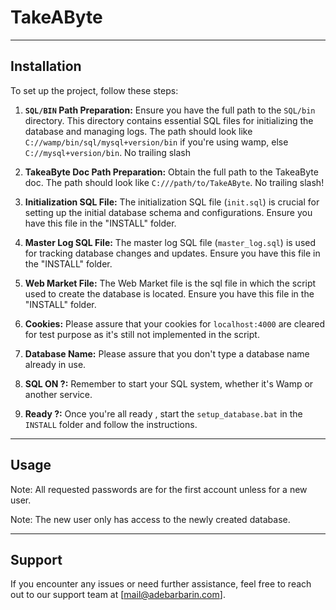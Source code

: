 # TakeAByte

---

## Installation

To set up the project, follow these steps:

1. **`SQL/BIN` Path Preparation:** Ensure you have the full path to the `SQL/bin` directory. This directory contains essential SQL files for initializing the database and managing logs. The path should look like `C://wamp/bin/sql/mysql+version/bin` if you're using wamp, else `C://mysql+version/bin`. No trailing slash


2. **TakeaByte Doc Path Preparation:** Obtain the full path to the TakeaByte doc. The path should look like `C:///path/to/TakeAByte`. No trailing slash!


3. **Initialization SQL File:** The initialization SQL file (`init.sql`) is crucial for setting up the initial database schema and configurations. Ensure you have this file in the "INSTALL" folder.


4. **Master Log SQL File:** The master log SQL file (`master_log.sql`) is used for tracking database changes and updates. Ensure you have this file in the "INSTALL" folder.


5. **Web Market File:** The Web Market file is the sql file in which the script used to create the database is located. Ensure you have this file in the "INSTALL" folder.


6. **Cookies:** Please assure that your cookies for `localhost:4000` are cleared for test purpose as it's still not implemented in the script.


7. **Database Name:** Please assure that you don't type a database name already in use.

8. **SQL ON ?:** Remember to start your SQL system, whether it's Wamp or another service.

9. **Ready ?:** Once you're all ready , start the `setup_database.bat` in the `INSTALL` folder and follow the instructions.

---

## Usage

Note: All requested passwords are for the first account unless for a new user.

Note: The new user only has access to the newly created database.

---

## Support

If you encounter any issues or need further assistance, feel free to reach out to our support team at [mail@adebarbarin.com].
